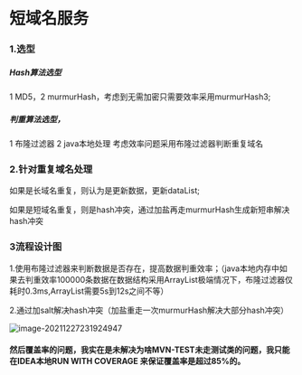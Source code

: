 # 短域名服务

### 1.选型

##### Hash算法选型

1 MD5，2 murmurHash，考虑到无需加密只需要效率采用murmurHash3;

#####  判重算法选型，

1 布隆过滤器 2 java本地处理 考虑效率问题采用布隆过滤器判断重复域名

### 2.针对重复域名处理

如果是长域名重复，则认为是更新数据，更新dataList;

如果是短域名重复，则是hash冲突，通过加盐再走murmurHash生成新短串解决hash冲突

### 3流程设计图

1.使用布隆过滤器来判断数据是否存在，提高数据判重效率；（java本地内存中如果去判重效率100000条数据在数据结构采用ArrayList极端情况下，布隆过滤器仅耗时0.3ms,ArrayList需要5s到12s之间不等）

2.通过加salt解决hash冲突（加盐重走一次murmurHash解决大部分hash冲突）

![image-20211227231924947](C:\Users\Administrator\AppData\Roaming\Typora\typora-user-images\1.png)

#### 然后覆盖率的问题，我实在是未解决为啥MVN-TEST未走测试类的问题，我只能在IDEA本地RUN WITH COVERAGE 来保证覆盖率是超过85%的。